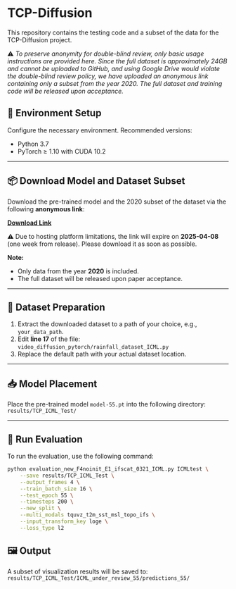 # TCP-Diffusion

This repository contains the testing code and a subset of the data for the TCP-Diffusion project.

⚠️ *To preserve anonymity for double-blind review, only basic usage instructions are provided here. Since the full dataset is approximately 24GB and cannot be uploaded to GitHub, and using Google Drive would violate the double-blind review policy, we have uploaded an anonymous link containing only a subset from the year 2020. The full dataset and training code will be released upon acceptance.*

## 🔧 Environment Setup

Configure the necessary environment. Recommended versions:

- Python 3.7  
- PyTorch ≥ 1.10 with CUDA 10.2

---

## 📦 Download Model and Dataset Subset

Download the pre-trained model and the 2020 subset of the dataset via the following **anonymous link**:

**[Download Link](https://limewire.com/d/MK3jk#nffGklz9Il)**

⚠️ Due to hosting platform limitations, the link will expire on **2025-04-08** (one week from release). Please download it as soon as possible.

**Note:**
- Only data from the year **2020** is included.
- The full dataset will be released upon paper acceptance.

---

## 📁 Dataset Preparation

1. Extract the downloaded dataset to a path of your choice, e.g., `your_data_path`.
2. Edit **line 17** of the file: `video_diffusion_pytorch/rainfall_dataset_ICML.py`
3. Replace the default path with your actual dataset location.

---

## 📥 Model Placement

Place the pre-trained model `model-55.pt` into the following directory: `results/TCP_ICML_Test/`

---

## 🚀 Run Evaluation

To run the evaluation, use the following command:

```bash
python evaluation_new_F4noinit_E1_ifscat_0321_ICML.py ICMLtest \
    --save results/TCP_ICML_Test \
    --output_frames 4 \
    --train_batch_size 16 \
    --test_epoch 55 \
    --timesteps 200 \
    --new_split \
    --multi_modals tquvz_t2m_sst_msl_topo_ifs \
    --input_transform_key loge \
    --loss_type l2
```
## 🖼️ Output

A subset of visualization results will be saved to: `results/TCP_ICML_Test/ICML_under_review_55/predictions_55/`

